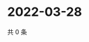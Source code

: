 # 2022-03-28

共 0 条

<!-- BEGIN WEIBO -->
<!-- 最后更新时间 Mon Mar 28 2022 02:00:42 GMT+0800 (China Standard Time) -->

<!-- END WEIBO -->

